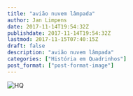 ```yaml
---
title: "avião nuvem lâmpada"
author: Jan Limpens
date: 2017-11-14T19:54:32Z
publishdate: 2017-11-14T19:54:32Z
lastmod: 2017-11-15T07:40:15Z
draft: false
description: "avião nuvem lâmpada"
categories: ["História em Quadrinhos"]
post_format: ["post-format-image"]
---
```


![HQ](001-avião-nuvem-lampada.jpg)
